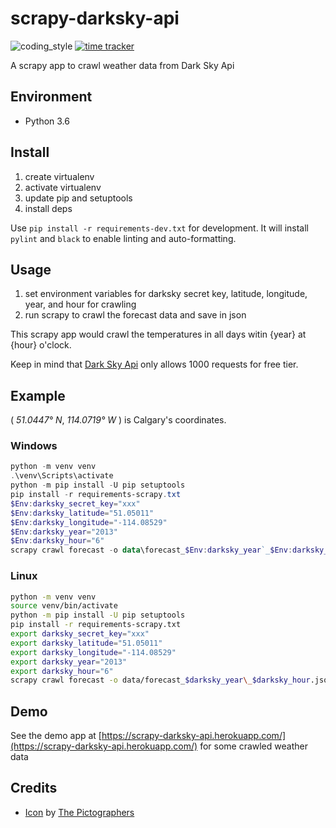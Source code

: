 # scrapy-darksky-api

![coding_style](https://img.shields.io/badge/code%20style-black-000000.svg)
[![time tracker](https://wakatime.com/badge/github/zehengl/scrapy-darksky-api.svg)](https://wakatime.com/badge/github/zehengl/scrapy-darksky-api)

A scrapy app to crawl weather data from Dark Sky Api

## Environment

- Python 3.6

## Install

1. create virtualenv
2. activate virtualenv
3. update pip and setuptools
4. install deps

Use `pip install -r requirements-dev.txt` for development.
It will install `pylint` and `black` to enable linting and auto-formatting.

## Usage

1. set environment variables for darksky secret key, latitude, longitude, year, and hour for crawling
2. run scrapy to crawl the forecast data and save in json

This scrapy app would crawl the temperatures in all days witin {year} at {hour} o'clock.

Keep in mind that [Dark Sky Api](https://darksky.net/dev) only allows 1000 requests for free tier.

## Example

( _51.0447° N_, _114.0719° W_ ) is Calgary's coordinates.

### Windows

```powershell
python -m venv venv
.\venv\Scripts\activate
python -m pip install -U pip setuptools
pip install -r requirements-scrapy.txt
$Env:darksky_secret_key="xxx"
$Env:darksky_latitude="51.05011"
$Env:darksky_longitude="-114.08529"
$Env:darksky_year="2013"
$Env:darksky_hour="6"
scrapy crawl forecast -o data\forecast_$Env:darksky_year`_$Env:darksky_hour.json
```

### Linux

```bash
python -m venv venv
source venv/bin/activate
python -m pip install -U pip setuptools
pip install -r requirements-scrapy.txt
export darksky_secret_key="xxx"
export darksky_latitude="51.05011"
export darksky_longitude="-114.08529"
export darksky_year="2013"
export darksky_hour="6"
scrapy crawl forecast -o data/forecast_$darksky_year\_$darksky_hour.json
```

## Demo

See the demo app at [https://scrapy-darksky-api.herokuapp.com/](https://scrapy-darksky-api.herokuapp.com/) for some crawled weather data

## Credits

- [Icon](https://www.iconfinder.com/icons/667368/celcius_clouds_farenheit_sunshine_temerature_thermometer_weather_icon) by [The Pictographers](https://www.iconfinder.com/bluewolfski)

